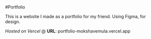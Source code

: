 #Portfolio

This is a website I made as a portfolio for my friend. 
Using Figma, for design. 

*Hosted on Vercel*
@ **URL**: portfolio-mokshavemula.vercel.app
